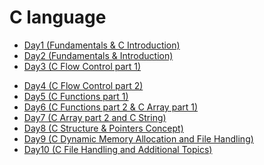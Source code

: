# C language
* <a href="https://github.com/Dheeraj2002kumar/Foundation-Language/tree/main/C%20language/Day1">Day1  (Fundamentals & C Introduction)</a>
* <a href="https://github.com/Dheeraj2002kumar/Foundation-Language/tree/main/C%20language/Day2">Day2 (Fundamentals & Introduction)</a>
* <a href="">Day3 (C Flow Control part 1)
- Day4 (C Flow Control part 2)
- Day5 (C Functions part 1)
- Day6 (C Functions part 2 & C Array part 1)
- Day7 (C Array part 2 and C String)
- Day8 (C Structure & Pointers Concept)
- Day9 (C Dynamic Memory Allocation and File Handling)
- Day10 (C File Handling and Additional Topics)
